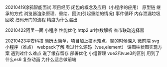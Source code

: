 20210419涂鸦智能面试
项目经历
闭包的概念及应用（小程序的应用）
原型链
继承的方式
浏览器渲染原理、重绘、回流(引起重绘的情况)
事件循环
内存泄漏垃圾回收
扫码开门的流程
精度为什么溢出

20210422阿里一面
小程序
性能优化
http2
url参数解析
省市联动选择器

20210423平安科技
简历太简单，项目加上技术难点，聊的时候深入
微前端
svg
小程序（难点）
webpack了解
看过什么源码（vue,element）
饼图柱状图实现方案
遇到过什么难点 说了缓存留存 部署优化
小组管理
vue2和vue3的区别
用到了什么es6
复杂动画
为什么适合做前端